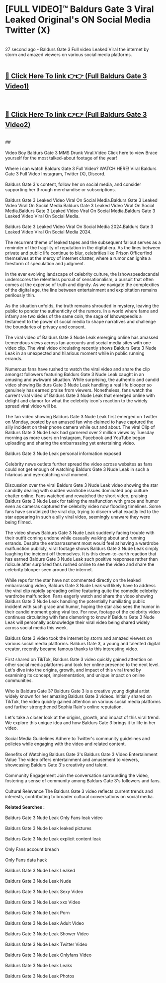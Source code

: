 # [FULL VIDEO]™ Baldurs Gate 3 Viral Leaked Original's ON Social Media Twitter (X) <br>
<br>
27 second ago - Baldurs Gate 3 Full video Leaked Viral the internet by storm and amazed viewers on various social media platforms.<br>

 <br>

##  <a href="https://play.123hd.live?title=Full Baldurs_Gate_3&ref=git">🔴 Click Here To link 👉👉 (Full Baldurs Gate 3 Video1)</a><br>
  <br>

##  <a href="https://play.123hd.live?title=Full Baldurs_Gate_3&ref=git">🔴 Click Here To link 👉👉 (Full Baldurs Gate 3 Video2)</a><br>
  <br>
  ##


  <br>

  <br>
Video Boy Baldurs Gate 3 MMS Drunk Viral.Video Click here to view Brace yourself for the most talked-about footage of the year!
<br><br>
Where i can watch Baldurs Gate 3 Full Video? WATCH HERE! Viral Baldurs Gate 3 Full Video Instagram, Twitter (X), Discord.
<br><br>
Baldurs Gate 3's content, follow her on social media, and consider supporting her through merchandise or subscriptions.
<br><br>
Baldurs Gate 3 Leaked Video Viral On Social Media.Baldurs Gate 3 Leaked Video Viral On Social Media.Baldurs Gate 3 Leaked Video Viral On Social Media.Baldurs Gate 3 Leaked Video Viral On Social Media.Baldurs Gate 3 Leaked Video Viral On Social Media.
<br><br>
Baldurs Gate 3 Leaked Video Viral On Social Media 2024.Baldurs Gate 3 Leaked Video Viral On Social Media 2024.
<br><br>
The recurrent theme of leaked tapes and the subsequent fallout serves as a reminder of the fragility of reputation in the digital era. As the lines between private and public life continue to blur, celebrities like Prison Officerfind themselves at the mercy of internet chatter, where a rumor can ignite a firestorm of speculation and judgment.
<br><br>
In the ever evolving landscape of celebrity culture, the Ishowspeedscandal underscores the relentless pursuit of sensationalism, a pursuit that often comes at the expense of truth and dignity. As we navigate the complexities of the digital age, the line between entertainment and exploitation remains perilously thin.
<br><br>
As the situation unfolds, the truth remains shrouded in mystery, leaving the public to ponder the authenticity of the rumors. In a world where fame and infamy are two sides of the same coin, the saga of Ishowspeedis a testament to the power of social media to shape narratives and challenge the boundaries of privacy and consent.
<br><br>
The viral video of Baldurs Gate 3 Nude Leak emerging online has amassed tremendous views across fan accounts and social media sites with one video clip. The viral video circulating recently shows Baldurs Gate 3 Nude Leak in an unexpected and hilarious moment while in public running errands.
<br><br>
Numerous fans have rushed to watch the viral video and share the clip amongst followers featuring Baldurs Gate 3 Nude Leak caught in an amusing and awkward situation. While surprising, the authentic and candid video showing Baldurs Gate 3 Nude Leak handling a real life blooper so genuinely has earned praise from viewers. Nonetheless, fans watch the current viral video of Baldurs Gate 3 Nude Leak that emerged online with delight and clamor for what the celebrity icon's reaction to the widely spread viral video will be.
<br><br>
The fan video showing Baldurs Gate 3 Nude Leak first emerged on Twitter on Monday, posted by an amused fan who claimed to have captured the silly incident on their phone camera while out and about. The viral Clip of Baldurs Gate 3 Nude Leak had garnered over 2 million views by Tuesday morning as more users on Instagram, Facebook and YouTube began uploading and sharing the embarrassing yet entertaining video.
<br><br>
Baldurs Gate 3 Nude Leak personal information exposed
<br><br>
Celebrity news outlets further spread the video across websites as fans could not get enough of watching Baldurs Gate 3 Nude Leak in such a hilarious and eye-catching viral moment.
<br><br>
Discussion over the viral Baldurs Gate 3 Nude Leak video showing the star candidly dealing with sudden wardrobe issues dominated pop culture chatter online. Fans watched and rewatched the short video, praising Baldurs Gate 3 Nude Leak for taking the malfunction with grace and humor even as cameras captured the celebrity video now flooding timelines. Some fans have scrutinized the viral clip, trying to discern what exactly led to the star appearing in such a silly viral video, seemingly unaware they were being filmed.
<br><br>
The video shows Baldurs Gate 3 Nude Leak suddenly facing trouble with their outfit coming undone while casually walking about and running errands. Despite the embarrassment most would feel at having a wardrobe malfunction publicly, viral footage shows Baldurs Gate 3 Nude Leak simply laughing the incident off themselves. It is this down-to-earth reaction that has earned Baldurs Gate 3 Nude Leak such positive responses rather than ridicule after surprised fans rushed online to see the video and share the celebrity blooper seen around the internet.
<br><br>
While reps for the star have not commented directly on the leaked embarrassing video, Baldurs Gate 3 Nude Leak will likely have to address the viral clip rapidly spreading online featuring quite the comedic celebrity wardrobe malfunction. Fans eagerly watch and share the video showing Baldurs Gate 3 Nude Leak handling the potentially humiliating public incident with such grace and humor, hoping the star also sees the humor in their candid moment going viral too. For now, footage of the celebrity video continues circulating with fans clamoring to know if Baldurs Gate 3 Nude Leak will personally acknowledge their viral video being shared widely across social media this week.
<br><br>
Baldurs Gate 3 video took the internet by storm and amazed viewers on various social media platforms. Baldurs Gate 3, a young and talented digital creator, recently became famous thanks to this interesting video.
<br><br>
First shared on TikTok, Baldurs Gate 3 video quickly gained attention on other social media platforms and took her online presence to the next level. Let's dive into the origins, growth, and impact of this viral trend by examining its concept, implementation, and unique impact on online communities.
<br><br>
Who is Baldurs Gate 3? Baldurs Gate 3 is a creative young digital artist widely known for her amazing Baldurs Gate 3 videos. Initially shared on TikTok, the video quickly gained attention on various social media platforms and further strengthened Sophia Rain's online reputation.
<br><br>
Let's take a closer look at the origins, growth, and impact of this viral trend. We explore this unique idea and how Baldurs Gate 3 brings it to life in her video.
<br><br>
Social Media Guidelines Adhere to Twitter's community guidelines and policies while engaging with the video and related content.
<br><br>
Benefits of Watching Baldurs Gate 3's Baldurs Gate 3 Video Entertainment Value The video offers entertainment and amusement to viewers, showcasing Baldurs Gate 3's creativity and talent.
<br><br>
Community Engagement Join the conversation surrounding the video, fostering a sense of community among Baldurs Gate 3's followers and fans.
<br><br>
Cultural Relevance The Baldurs Gate 3 video reflects current trends and interests, contributing to broader cultural conversations on social media.
<br><br>
<strong>Related Searches :</strong>
<br><br>
Baldurs Gate 3 Nude Leak Only Fans leak video
<br><br>
Baldurs Gate 3 Nude Leak leaked pictures
<br><br>
Baldurs Gate 3 Nude Leak explicit content leak
<br><br>
Only Fans account breach
<br><br>
Only Fans data hack
<br><br>
Baldurs Gate 3 Nude Leak Leaked
<br><br>
Baldurs Gate 3 Nude Leak Nude
<br><br>
Baldurs Gate 3 Nude Leak Sexy Video
<br><br>
Baldurs Gate 3 Nude Leak xxx Video
<br><br>
Baldurs Gate 3 Nude Leak Porn
<br><br>
Baldurs Gate 3 Nude Leak Adult Video
<br><br>
Baldurs Gate 3 Nude Leak Shower Video
<br><br>
Baldurs Gate 3 Nude Leak Twitter Video
<br><br>
Baldurs Gate 3 Nude Leak Onlyfans Video
<br><br>
Baldurs Gate 3 Nude Leak Leaks
<br><br>
Baldurs Gate 3 Nude Leak Photos